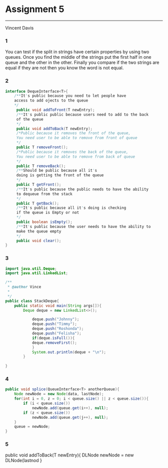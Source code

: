 # Assignment 5
_________________________________________________________________________________________________________________________________
Vincent Davis

### 1

You can test if the split in strings have certain properties by using two queues.
Once you find the middle of the strings put the first half in one queue and the other in the other.
Finally you compare if the two strings are equal if they are not then you know the word is 
not equal.

### 2

```Java
interface DequeInterface<T>{
	/**It's public because you need to let people have 
	access to add ojects to the queue
	*/
	 public void addToFront(T newEntry);
	 /**It's public public because users need to add to the back
	 of the queue
	 */
	 public void addToBack(T newEntry);
	 /*Public because it removes the front of the queue,
	 You need user to be able to remove from front of queue
	 */
	 public T removeFront();
	 /*Public because it removes the back of the queue,
	 You need user to be able to remove from back of queue
	 */
	 public T removeBack();
	 /**Should be public because all it's 
	 doing is getting the front of the queue
	 */
	 public T getFront();
	 /**It's public because the public needs to have the ability
	 to dequeue from the stack
	 */
	 public T getBack();
	 /**It's public because all it's doing is checking
	 if the queue is Empty or not 
	 */
	 public boolean isEmpty();
	 /**It's public because the user needs to have the ability to
	 make the queue empty
	 */
	 public void clear();
}

```
### 3

```Java
import java.util.Deque;
import java.util.LinkedList;

/**
 * @author Vince
 *
 */
public class StackDeque{
	public static void main(String args[]){
		Deque deque = new LinkedList<>();

	        deque.push("Johnny");
	        deque.push("Timmy");
	        deque.push("Roshonda");
	        deque.push("Felisha");
	        if(deque.isFull()){
			deque.removeFirst();
	        }
	        System.out.println(deque + "\n");
	    }
		
}
```
### 4
```Java
public void splice(QueueInterface<T> anotherQueue){
	Node newNode = new Node(data, lastNode);
	for(int i = 0, z = 0; i < queue.size() || z < queue.size()){
		if (i < queue.size())
			newNode.add(queue.get(i++), null);
		if (z < queue.size())
			newNode.add(queue.get(j++), null);
	}	
	queue = newNode;
}
```
### 5

public void addToBack(T newEntry){
	DLNode newNode = new DLNode(lastnod
}




